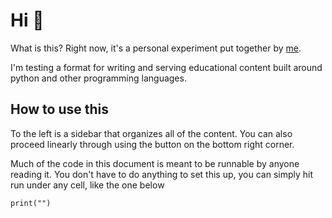# Hi 👋

What is this? Right now, it's a personal experiment put together by
[me](https://github.com/artificialsoph).

I'm testing a format for writing and serving educational content built around
python and other programming languages.

## How to use this

To the left is a sidebar that organizes all of the content. You can also proceed
linearly through using the button on the bottom right corner.

Much of the code in this document is meant to be runnable by anyone reading it.
You don't have to do anything to set this up, you can simply hit run under any
cell, like the one below

```{code-cell}
print("")
```
